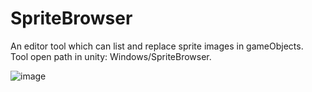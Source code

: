# SpriteBrowser
 An editor tool which can list and replace sprite images in gameObjects.  
 Tool open path in unity: Windows/SpriteBrowser.  
  
![image](https://github.com/0right/SpriteBrowser/assets/49156461/3819ea78-0692-45e1-a12c-afcf0e29c2bd)

